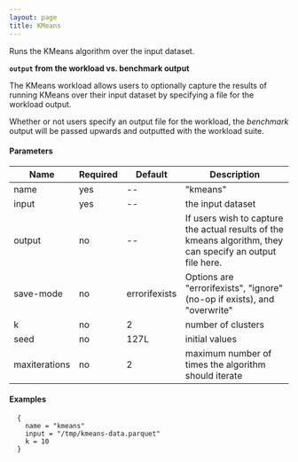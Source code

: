 ```yaml
---
layout: page
title: KMeans
---
```


Runs the KMeans algorithm over the input dataset. 

**`output` from the workload vs. benchmark output**

The KMeans workload allows users to optionally capture the results of running KMeans over 
their input dataset by specifying a file for the workload output.

Whether or not users specify an output file for the workload, the _benchmark_ output
will be passed upwards and outputted with the workload suite.


#### Parameters

| Name        | Required | Default  | Description |
| ----------- |---------------| ---------| ------------|
| name       | yes | -- | "kmeans" |
| input | yes | -- | the input dataset |
| output | no | -- | If users wish to capture the actual results of the kmeans algorithm, they can specify an output file here. |
| save-mode | no | errorifexists | Options are "errorifexists", "ignore" (no-op if exists), and "overwrite" |
| k     | no | 2 | number of clusters |
| seed  | no | 127L | initial values |
| maxiterations  | no | 2 | maximum number of times the algorithm should iterate |  


#### Examples

```hocon
  {
    name = "kmeans"
    input = "/tmp/kmeans-data.parquet"
    k = 10
  }
```
